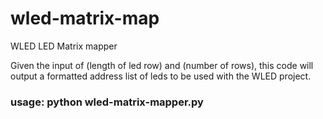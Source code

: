 # wled-matrix-map
WLED LED Matrix mapper

Given the input of (length of led row) and (number of rows), this code will output a formatted address list of leds to be used with the WLED project.

### usage: python wled-matrix-mapper.py
